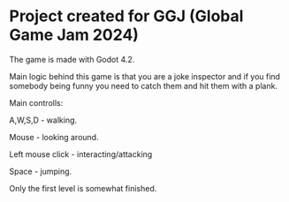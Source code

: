# Project created for GGJ (Global Game Jam 2024)

The game is made with Godot 4.2.

Main logic behind this game is that you are a joke inspector and if you find somebody being funny you need to catch them and hit them with a plank.

Main controlls:

A,W,S,D - walking.

Mouse - looking around.

Left mouse click - interacting/attacking

Space - jumping.

Only the first level is somewhat finished.

